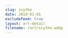 ```yaml
---
slug: scythe
date: 2019-01-01
excludefeed: true
layout: art-detail
filename: /art/scythe.webp
---
```

